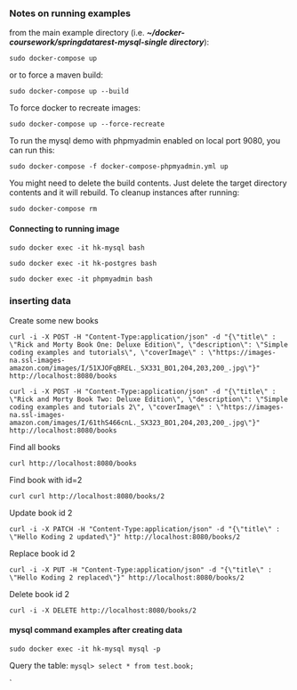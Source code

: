 ### Notes on running examples

from the main example directory (i.e. _**~/docker-coursework/springdatarest-mysql-single directory**_):

`sudo docker-compose up`

or to force a maven build:

`sudo docker-compose up --build`

To force docker to recreate images:

`sudo docker-compose up --force-recreate`

To run the mysql demo with phpmyadmin enabled on local port 9080, you can run this:

`sudo docker-compose -f docker-compose-phpmyadmin.yml up` 

You might need to delete the build contents. Just delete the target directory contents and it will rebuild. To cleanup instances after running:

`sudo docker-compose rm`

#### Connecting to running image

`sudo docker exec -it hk-mysql bash`

`sudo docker exec -it hk-postgres bash`

`sudo docker exec -it phpmyadmin bash`

### inserting data

Create some new books

`curl -i -X POST -H "Content-Type:application/json" -d "{\"title\" : \"Rick and Morty Book One: Deluxe Edition\", \"description\": \"Simple coding examples and tutorials\", \"coverImage\" : \"https://images-na.ssl-images-amazon.com/images/I/51XJOFqBREL._SX331_BO1,204,203,200_.jpg\"}" http://localhost:8080/books`

`curl -i -X POST -H "Content-Type:application/json" -d "{\"title\" : \"Rick and Morty Book Two: Deluxe Edition\", \"description\": \"Simple coding examples and tutorials 2\", \"coverImage\" : \"https://images-na.ssl-images-amazon.com/images/I/61thS466cnL._SX323_BO1,204,203,200_.jpg\"}" http://localhost:8080/books`

Find all books

`curl http://localhost:8080/books`

Find book with id=2

`curl curl http://localhost:8080/books/2`

Update book id 2

`curl -i -X PATCH -H "Content-Type:application/json" -d "{\"title\" : \"Hello Koding 2 updated\"}" http://localhost:8080/books/2`

Replace book id 2

`curl -i -X PUT -H "Content-Type:application/json" -d "{\"title\" : \"Hello Koding 2 replaced\"}" http://localhost:8080/books/2`

Delete book id 2

`curl -i -X DELETE http://localhost:8080/books/2`

#### mysql command examples after creating data

`sudo docker exec -it hk-mysql mysql -p`

Query the table:
`mysql> select * from test.book;`

`
